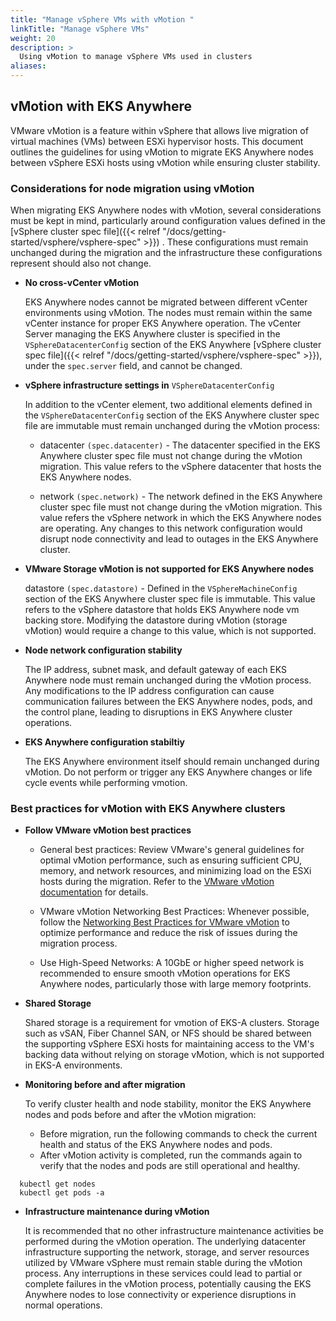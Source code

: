 ```yaml
---
title: "Manage vSphere VMs with vMotion "
linkTitle: "Manage vSphere VMs"
weight: 20
description: >
  Using vMotion to manage vSphere VMs used in clusters
aliases:
---
```


## vMotion with EKS Anywhere


VMware vMotion is a feature within vSphere that allows live migration of virtual machines (VMs) between ESXi hypervisor hosts. This document outlines the guidelines for using vMotion to migrate EKS Anywhere nodes between vSphere ESXi hosts using vMotion while ensuring cluster stability.

### Considerations for node migration using vMotion

When migrating EKS Anywhere nodes with vMotion, several considerations must be kept in mind, particularly around configuration values defined in the [vSphere cluster spec file]({{< relref "/docs/getting-started/vsphere/vsphere-spec" >}}) . These configurations must remain unchanged during the migration and the infrastructure these configurations represent should also not change.


* **No cross-vCenter vMotion**

  EKS Anywhere nodes cannot be migrated between different vCenter environments using vMotion. The nodes must remain within the same vCenter instance for proper EKS Anywhere operation. The vCenter Server managing the EKS Anywhere cluster is specified in the `VSphereDatacenterConfig` section of the EKS Anywhere [vSphere cluster spec file]({{< relref "/docs/getting-started/vsphere/vsphere-spec" >}}), under the `spec.server` field, and cannot be changed.


* **vSphere infrastructure settings in** `VSphereDatacenterConfig`

  In addition to the vCenter element, two additional elements defined in the `VSphereDatacenterConfig` section of the EKS Anywhere cluster spec file are immutable must remain unchanged during the vMotion process:


  * datacenter `(spec.datacenter)` - The datacenter specified in the EKS Anywhere cluster spec file must not change during the vMotion migration. This value refers to the vSphere datacenter that hosts the EKS Anywhere nodes.


  * network `(spec.network)` - The network defined in the EKS Anywhere cluster spec file must not change during the vMotion migration. This value refers the vSphere network in which the EKS Anywhere nodes are operating. Any changes to this network configuration would disrupt node connectivity and lead to outages in the EKS Anywhere cluster.


* **VMware Storage vMotion is not supported for EKS Anywhere nodes**

  datastore `(spec.datastore)` - Defined in the `VSphereMachineConfig` section of the EKS Anywhere cluster spec file is immutable.  This value refers to the vSphere datastore that holds EKS Anywhere node vm backing store. Modifying the datastore during vMotion (storage vMotion) would require a change to this value, which is not supported.


* **Node network configuration stability**

  The IP address, subnet mask, and default gateway of each EKS Anywhere node must remain unchanged during the vMotion process. Any modifications to the IP address configuration can cause communication failures between the EKS Anywhere nodes, pods, and the control plane, leading to disruptions in EKS Anywhere  cluster operations.


* **EKS Anywhere configuration stabiltiy**

  The EKS Anywhere environment itself should remain unchanged during vMotion.  Do not perform or trigger any EKS Anywhere changes or life cycle events while performing vmotion.


### Best practices for vMotion with EKS Anywhere clusters

* **Follow VMware vMotion best practices**

  * General best practices: Review VMware's general guidelines for optimal vMotion performance, such as ensuring sufficient CPU, memory, and network resources, and minimizing load on the ESXi hosts during the migration. Refer to the [VMware vMotion documentation](https://docs.vmware.com/) for details.

  * VMware vMotion Networking Best Practices: Whenever possible, follow the [Networking Best Practices for VMware vMotion](https://docs.vmware.com/en/VMware-vSphere/7.0/com.vmware.vsphere.vcenterhost.doc/GUID-7DAD15D4-7F41-4913-9F16-567289E22977.html) to optimize performance and reduce the risk of issues during the migration process.

  * Use High-Speed Networks: A 10GbE or higher speed network is recommended to ensure smooth vMotion operations for EKS Anywhere nodes, particularly those with large memory footprints.


* **Shared Storage**

  Shared storage is a requirement for vmotion of EKS-A clusters.  Storage such as vSAN, Fiber Channel SAN, or NFS should be shared between the supporting vSphere ESXi hosts for maintaining access to the VM's backing data without relying on storage vMotion, which is not supported in EKS-A environments.


* **Monitoring before and after migration**

  To verify cluster health and node stability,  monitor the EKS Anywhere nodes and pods before and after the vMotion migration:

  * Before migration, run the following commands to check the current health and status of the EKS Anywhere nodes and pods.
  * After vMotion activity is completed, run the commands again to verify that the nodes and pods are still operational and healthy.

```
  kubectl get nodes
  kubectl get pods -a
```



* **Infrastructure maintenance during vMotion**

  It is recommended that no other infrastructure maintenance activities be performed during the vMotion operation. The underlying datacenter infrastructure supporting the network, storage, and server resources utilized by VMware vSphere must remain stable during the vMotion process. Any interruptions in these services could lead to partial or complete failures in the vMotion process, potentially causing the EKS Anywhere nodes to lose connectivity or experience disruptions in normal operations.

